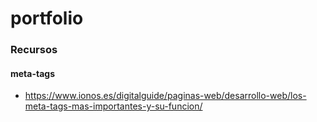 # portfolio


### Recursos
#### meta-tags
- https://www.ionos.es/digitalguide/paginas-web/desarrollo-web/los-meta-tags-mas-importantes-y-su-funcion/

